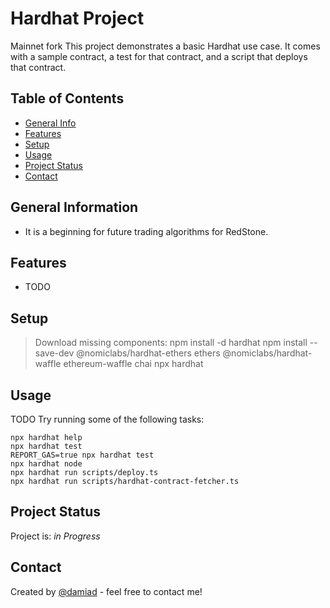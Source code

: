# Hardhat Project

Mainnet fork
This project demonstrates a basic Hardhat use case. It comes with a sample contract, a test for that contract, and a script that deploys that contract.

## Table of Contents

- [General Info](#general-information)
- [Features](#features)
- [Setup](#setup)
- [Usage](#usage)
- [Project Status](#project-status)
- [Contact](#contact)

## General Information

- It is a beginning for future trading algorithms for RedStone.

## Features

- TODO

## Setup

> Download missing components:
> npm install -d hardhat
> npm install --save-dev @nomiclabs/hardhat-ethers ethers @nomiclabs/hardhat-waffle ethereum-waffle chai
> npx hardhat

## Usage

TODO
Try running some of the following tasks:

```shell
npx hardhat help
npx hardhat test
REPORT_GAS=true npx hardhat test
npx hardhat node
npx hardhat run scripts/deploy.ts
npx hardhat run scripts/hardhat-contract-fetcher.ts
```

## Project Status

Project is: _in Progress_

## Contact

Created by [@damiad](https://github.com/damiad) - feel free to contact me!
